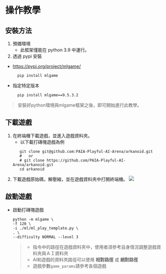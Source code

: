# 操作教學

## 安裝方法
1. 預備環境
   - 此框架僅能在 python 3.9 中運行。
2. 透過 pypi 安裝
  - https://pypi.org/project/mlgame/
    ```shell
      pip install mlgame
    ```
  - 指定特定版本
    ```shell
      pip install mlgame==9.5.3.2
    ```

> 安裝好python環境與mlgame框架之後，即可開始進行此教學。

## 下載遊戲
1. 在終端機下載遊戲，並進入遊戲資料夾。
   - 以下載打磚塊遊戲為例
   ```shell
      git clone git@github.com:PAIA-Playful-AI-Arena/arkanoid.git
      #   or
      # git clone https://github.com/PAIA-Playful-AI-Arena/arkanoid.git
      cd arkanoid
    ```
2. 下載遊戲原始碼，解壓縮，並在遊戲資料夾中打開終端機。
![](./assets/download-arkanoid.png)

[//]: # (TODO 資料夾與終端機圖片 )

## 啟動遊戲
- 啟動打磚塊遊戲
    ```shell 
    python -m mlgame \
    -f 120 \
    -i ./ml/ml_play_template.py \
    . \
    --difficulty NORMAL --level 3
    ```
  > - 指令中的路徑在遊戲資料夾中，使用者須參考自身情況調整遊戲資料夾與ＡＩ資料夾
  > - AI和遊戲的資料夾路徑可以使用 **相對路徑** 或 **絕對路徑** 
  > - 遊戲參數`game_params`請參考各個遊戲

[//]: # (TODO 遊戲圖片)

